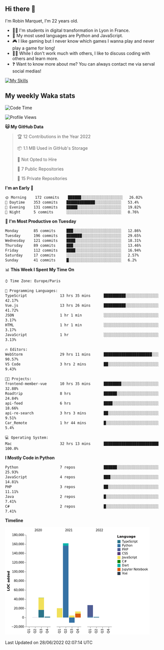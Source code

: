 ## Hi there 👋

I'm Robin Marquet, I'm 22 years old.

- 👨‍💻 I'm students in digital transformation in Lyon in France.
- 🌱 My most used languages are Python and JavaScript.
- 🎮 I like gaming but I never know which games I wanna play and never play a game for long!
- 👯‍♀️ While I don't work much with others, I like to discuss coding with others and learn more.
- ❓ Want to know more about me? You can always contact me via serval social medias!

[![My Skills](https://skillicons.dev/icons?i=js,html,css,docker,express,figma,firebase,graphql,mongodb,mysql,nodejs,py,react,ts,vue)](https://skillicons.dev)

## My weekly Waka stats

<!--START_SECTION:waka-->
![Code Time](http://img.shields.io/badge/Code%20Time-0%20secs-blue)

![Profile Views](http://img.shields.io/badge/Profile%20Views-0-blue)

**🐱 My GitHub Data** 

> 🏆 12 Contributions in the Year 2022
 > 
> 📦 1.1 MB Used in GitHub's Storage 
 > 
> 🚫 Not Opted to Hire
 > 
> 📜 7 Public Repositories 
 > 
> 🔑 15 Private Repositories  
 > 
**I'm an Early 🐤** 

```text
🌞 Morning    172 commits    ██████░░░░░░░░░░░░░░░░░░░   26.02% 
🌆 Daytime    353 commits    █████████████░░░░░░░░░░░░   53.4% 
🌃 Evening    131 commits    █████░░░░░░░░░░░░░░░░░░░░   19.82% 
🌙 Night      5 commits      ░░░░░░░░░░░░░░░░░░░░░░░░░   0.76%

```
📅 **I'm Most Productive on Tuesday** 

```text
Monday       85 commits     ███░░░░░░░░░░░░░░░░░░░░░░   12.86% 
Tuesday      196 commits    ███████░░░░░░░░░░░░░░░░░░   29.65% 
Wednesday    121 commits    ████░░░░░░░░░░░░░░░░░░░░░   18.31% 
Thursday     89 commits     ███░░░░░░░░░░░░░░░░░░░░░░   13.46% 
Friday       112 commits    ████░░░░░░░░░░░░░░░░░░░░░   16.94% 
Saturday     17 commits     ░░░░░░░░░░░░░░░░░░░░░░░░░   2.57% 
Sunday       41 commits     █░░░░░░░░░░░░░░░░░░░░░░░░   6.2%

```


📊 **This Week I Spent My Time On** 

```text
⌚︎ Time Zone: Europe/Paris

💬 Programming Languages: 
TypeScript               13 hrs 35 mins      ██████████░░░░░░░░░░░░░░░   42.17% 
Vue.js                   13 hrs 26 mins      ██████████░░░░░░░░░░░░░░░   41.72% 
JSON                     1 hr 1 min          ░░░░░░░░░░░░░░░░░░░░░░░░░   3.17% 
HTML                     1 hr 1 min          ░░░░░░░░░░░░░░░░░░░░░░░░░   3.17% 
JavaScript               1 hr                ░░░░░░░░░░░░░░░░░░░░░░░░░   3.13%

🔥 Editors: 
WebStorm                 29 hrs 11 mins      ██████████████████████░░░   90.57% 
VS Code                  3 hrs 2 mins        ██░░░░░░░░░░░░░░░░░░░░░░░   9.43%

🐱‍💻 Projects: 
frontend-member-vue      10 hrs 35 mins      ████████░░░░░░░░░░░░░░░░░   32.88% 
Roadtrip                 8 hrs               ██████░░░░░░░░░░░░░░░░░░░   24.84% 
api-feed                 6 hrs               ████░░░░░░░░░░░░░░░░░░░░░   18.66% 
api-re-search            3 hrs 3 mins        ██░░░░░░░░░░░░░░░░░░░░░░░   9.51% 
Car_Remote               1 hr 44 mins        █░░░░░░░░░░░░░░░░░░░░░░░░   5.4%

💻 Operating System: 
Mac                      32 hrs 13 mins      █████████████████████████   100.0%

```

**I Mostly Code in Python** 

```text
Python                   7 repos             ██████░░░░░░░░░░░░░░░░░░░   25.93% 
JavaScript               4 repos             ███░░░░░░░░░░░░░░░░░░░░░░   14.81% 
PHP                      3 repos             ██░░░░░░░░░░░░░░░░░░░░░░░   11.11% 
Java                     2 repos             █░░░░░░░░░░░░░░░░░░░░░░░░   7.41% 
C#                       2 repos             █░░░░░░░░░░░░░░░░░░░░░░░░   7.41%

```


**Timeline**

![Chart not found](https://raw.githubusercontent.com/rmarquet21/rmarquet21/main/charts/bar_graph.png) 


 Last Updated on 28/06/2022 02:07:14 UTC
<!--END_SECTION:waka-->
